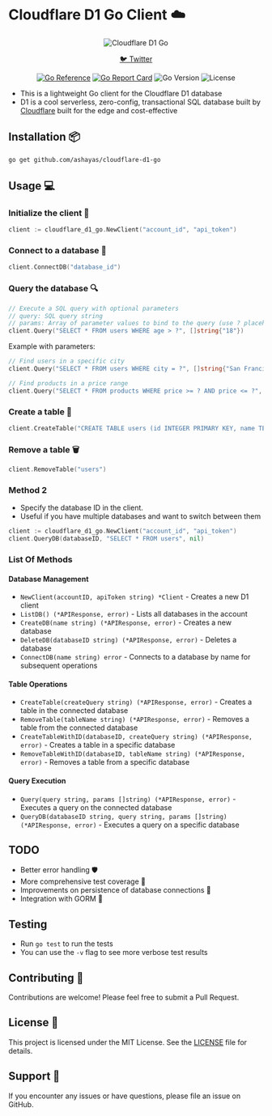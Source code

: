 # Cloudflare D1 Go Client ☁️ 

<p align="center">
<img src="https://raw.githubusercontent.com/ashayas/cloudflare-d1-go/main/.github/assets/gopher.png" alt="Cloudflare D1 Go"/>
</p>

<p align="center">
<a href="https://twitter.com/ashayas/">🐦 Twitter</a>
</p>

<p align="center">
<a href="https://pkg.go.dev/github.com/ashayas/cloudflare-d1-go"><img src="https://pkg.go.dev/badge/github.com/ashayas/cloudflare-d1-go.svg" alt="Go Reference"></a>
<a href="https://goreportcard.com/report/github.com/ashayas/cloudflare-d1-go"><img src="https://goreportcard.com/badge/github.com/ashayas/cloudflare-d1-go" alt="Go Report Card"></a>
<img src="https://img.shields.io/github/go-mod/go-version/ashayas/cloudflare-d1-go" alt="Go Version">
<img src="https://img.shields.io/github/license/ashayas/cloudflare-d1-go" alt="License">
</p>

- This is a lightweight Go client for the Cloudflare D1 database
- D1 is a cool serverless, zero-config, transactional SQL database built by [Cloudflare](https://www.cloudflare.com/) built for the edge and cost-effective

## Installation 📦

```bash
go get github.com/ashayas/cloudflare-d1-go
```

## Usage 💻

### Initialize the client 🔑

```go
client := cloudflare_d1_go.NewClient("account_id", "api_token")
```

### Connect to a database 📁

```go
client.ConnectDB("database_id")
```

### Query the database 🔍

```go
// Execute a SQL query with optional parameters
// query: SQL query string
// params: Array of parameter values to bind to the query (use ? placeholders in query)
client.Query("SELECT * FROM users WHERE age > ?", []string{"18"})
```

Example with parameters:
```go
// Find users in a specific city
client.Query("SELECT * FROM users WHERE city = ?", []string{"San Francisco"})

// Find products in a price range
client.Query("SELECT * FROM products WHERE price >= ? AND price <= ?", []string{"10.00", "50.00"})
```

### Create a table 📄

```go
client.CreateTable("CREATE TABLE users (id INTEGER PRIMARY KEY, name TEXT, age INTEGER)")
```

### Remove a table 🗑️

```go
client.RemoveTable("users")
```

### Method 2
- Specify the database ID in the client. 
- Useful if you have multiple databases and want to switch between them

```go
client := cloudflare_d1_go.NewClient("account_id", "api_token")
client.QueryDB(databaseID, "SELECT * FROM users", nil)
```

### List Of Methods

#### Database Management
- `NewClient(accountID, apiToken string) *Client` - Creates a new D1 client
- `ListDB() (*APIResponse, error)` - Lists all databases in the account
- `CreateDB(name string) (*APIResponse, error)` - Creates a new database
- `DeleteDB(databaseID string) (*APIResponse, error)` - Deletes a database
- `ConnectDB(name string) error` - Connects to a database by name for subsequent operations

#### Table Operations
- `CreateTable(createQuery string) (*APIResponse, error)` - Creates a table in the connected database
- `RemoveTable(tableName string) (*APIResponse, error)` - Removes a table from the connected database
- `CreateTableWithID(databaseID, createQuery string) (*APIResponse, error)` - Creates a table in a specific database
- `RemoveTableWithID(databaseID, tableName string) (*APIResponse, error)` - Removes a table from a specific database

#### Query Execution
- `Query(query string, params []string) (*APIResponse, error)` - Executes a query on the connected database
- `QueryDB(databaseID string, query string, params []string) (*APIResponse, error)` - Executes a query on a specific database

## TODO
- Better error handling 🛡️
- More comprehensive test coverage 🧪
- Improvements on persistence of database connections 🔄 
- Integration with GORM 🦕 

## Testing 
- Run `go test` to run the tests
- You can use the `-v` flag to see more verbose test results

## Contributing 🤝
Contributions are welcome! Please feel free to submit a Pull Request.

## License 📄
This project is licensed under the MIT License. See the [LICENSE](LICENSE) file for details.

## Support 💪
If you encounter any issues or have questions, please file an issue on GitHub.